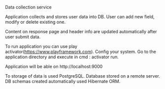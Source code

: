 Data collection service

Application collects and stores user data into DB.
User can add new field, modify or delete existing one.
 
Content on response page and header info are updated automatically after user submit data.

To run application you can use play activator(https://www.playframework.com).
Config your system. Go to the application directory and execute in 
cmd : activator run.

Application will be able on http://localhost:9000

To storage of data is used PostgreSQL. Database stored on a remote server. DB schemas created automatically used Hibernate ORM. 




